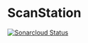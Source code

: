 # ScanStation

[![Sonarcloud Status](https://sonarcloud.io/api/project_badges/measure?project=leifbladt_scanstation&metric=alert_status)](https://sonarcloud.io/dashboard?id=leifbladt_scanstation)
